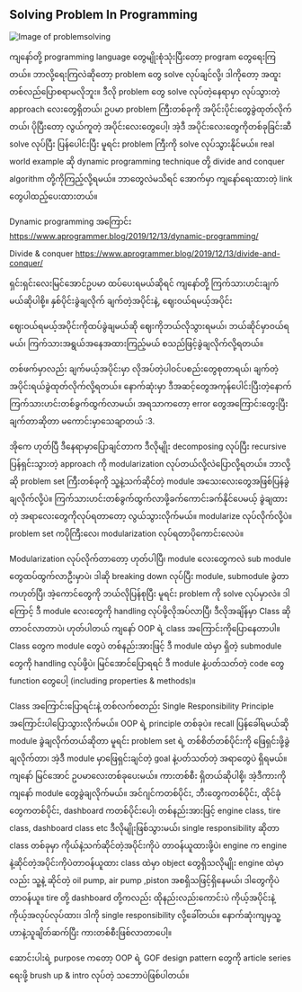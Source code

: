 ## Solving Problem In Programming

![Image of problemsolving](https://raw.githubusercontent.com/HlaingTinHtun/OOP-Design-Patterns-In-PHP/master/images/problem-solving.png)

ကျနော်တို့ programming language တွေမျိုးစုံသုံးပြီးတော့ program တွေရေးကြတယ်။ ဘာလို့ရေးကြလဲဆိုတော့ problem တွေ solve လုပ်ချင်လို့၊ ဒါကိုတော့ အထူးတစ်လည်ပြောစရာမလိုဘူး။ ဒီလို problem တွေ solve လုပ်တဲ့နေရာမှာ လုပ်သွားတဲ့ approach လေးတွေရှိတယ်၊ ဥပမာ problem ကြီးတစ်ခုကို အပိုင်းပိုင်းတွေခွဲထုတ်လိုက်တယ်၊ ပိုပြီးတော့ လွယ်ကူတဲ့ အပိုင်းလေးတွေပေါ့၊ အဲ့ဒီ အပိုင်းလေးတွေကိုတစ်ခုခြင်းဆီ solve လုပ်ပြီး ပြန်ပေါင်းပြီး မူရင်း problem ကြီးကို solve လုပ်သွားနိုင်မယ်။ real world example ဆို dynamic programming technique တို့ divide and conquer algorithm တို့ကိုကြည့်လို့ရမယ်။ ဘာတွေလဲမသိရင် အောက်မှာ ကျနော်ရေးထားတဲ့ link တွေပါထည့်ပေးထားတယ်။

Dynamic programming အကြောင်း
https://www.aprogrammer.blog/2019/12/13/dynamic-programming/

Divide & conquer
https://www.aprogrammer.blog/2019/12/13/divide-and-conquer/

ရှင်းရှင်းလေးမြင်အောင်ဥပမာ ထပ်ပေးရမယ်ဆိုရင် ကျနော်တို့ ကြက်သားဟင်းချက်မယ်ဆိုပါစို့။ နှစ်ပိုင်းခွဲချလိုက် ချက်တဲ့အပိုင်းနဲ့, ဈေးဝယ်ရမယ့်အပိုင်း

ဈေးဝယ်ရမယ့်အပိုင်းကိုထပ်ခွဲချမယ်ဆို ဈေးကိုဘယ်လိုသွားရမယ်၊ ဘယ်ဆိုင်မှာဝယ်ရမယ်၊ ကြက်သားအရွယ်အနေအထားကြည့်မယ် စသည်ဖြင့်ခွဲချလိုက်လို့ရတယ်။

တစ်ဖက်မှာလည်း ချက်မယ့်အပိုင်းမှာ လိုအပ်တဲ့ပါဝင်ပစည်းတွေစုတာရယ်၊ ချက်တဲ့အပိုင်းရယ်ခွဲထုတ်လိုက်လို့ရတယ်။ နောက်ဆုံးမှာ ဒီအဆင့်တွေအကုန်ပေါင်းပြီးတဲ့နောက် ကြက်သားဟင်းတစ်ခွက်ထွက်လာမယ်၊ အရသာကတော့ error တွေအကြောင်းတွေးပြီးချက်တာဆိုတာ မကောင်းမှာသေချာတယ် :3.

အိုကေ ဟုတ်ပြီ ဒီနေရာမှာပြောချင်တာက ဒီလိုမျိုး decomposing လုပ်ပြီး recursive ပြန်ရှင်းသွားတဲ့ approach ကို modularization လုပ်တယ်လို့လဲပြောလို့ရတယ်။ ဘာလို့ဆို problem set ကြီးတစ်ခုကို သူ့နဲ့သက်ဆိုင်တဲ့ module အသေးလေးတွေအဖြစ်ပြန်ခွဲချလိုက်လို့ပဲ။ ကြက်သားဟင်းတစ်ခွက်ထွက်လာဖို့ခက်ကောင်းခက်နိုင်ပေမယ့် ခွဲချထားတဲ့ အရာလေးတွေကိုလုပ်ရတာတော့ လွယ်သွားလိုက်မယ်။ modularize လုပ်လိုက်လို့ပဲ။ problem set ကပိုကြီးလေ၊ modularization လုပ်ရတာပိုကောင်းလေပဲ။

Modularization လုပ်လိုက်တာတော့ ဟုတ်ပါပြီ၊ module လေးတွေကလဲ sub module တွေထပ်ထွက်လာဦးမှာပဲ၊ ဒါဆို breaking down လုပ်ပြီး module, submodule ခွဲတာကဟုတ်ပြီ၊ အဲ့ကောင်တွေကို ဘယ်လိုပြန်စုပြီး မူရင်း problem ကို solve လုပ်မှာလဲ။ ဒါကြောင့် ဒီ module လေးတွေကို handling လုပ်ဖို့လိုအပ်လာပြီ၊ ဒီလိုအချိန်မှာ Class ဆိုတာဝင်လာတာပဲ၊ ဟုတ်ပါတယ် ကျနော် OOP ရဲ့ class အကြောင်းကိုပြောနေတာပါ။ Class တွေက module တွေပဲ တစ်နည်းအားဖြင့် ဒီ module ထဲမှာ ရှိတဲ့ submodule တွေကို handling လုပ်ဖို့ပဲ၊ မြင်အောင်ပြောရရင် ဒီ module နဲ့ပတ်သတ်တဲ့ code တွေ function တွေပေါ့ (including properties & methods)။

Class အကြောင်းပြောရင်းနဲ့ တစ်လက်စတည်း Single Responsibility Principle အကြောင်းပါပြောသွားလိုက်မယ်။ OOP ရဲ့ principle တစ်ခုပဲ။ recall ပြန်ခေါ်ရမယ်ဆို module ခွဲချလိုက်တယ်ဆိုတာ မူရင်း problem set ရဲ့ တစ်စိတ်တစ်ပိုင်းကို ဖြေရှင်းဖို့ခွဲချလိုက်တာ၊ အဲ့ဒီ module မှာဖြေရှင်းချင်တဲ့ goal နဲ့ပတ်သတ်တဲ့ အရာတွေပဲ ရှိရမယ်။ ကျနော် မြင်အောင် ဥပမာလေးတစ်ခုပေးမယ်။ ကားတစ်စီး ရှိတယ်ဆိုပါစို့၊ အဲ့ဒီကားကို ကျနော် module တွေခွဲချလိုက်မယ်။ အင်ဂျင်ကတစ်ပိုင်း, ဘီးတွေကတစ်ပိုင်း, ထိုင်ခုံတွေကတစ်ပိုင်း, dashboard ကတစ်ပိုင်းပေါ့၊ တစ်နည်းအားဖြင့် engine class, tire class, dashboard class etc ဒီလိုမျိုးဖြစ်သွားမယ်၊ single responsibility ဆိုတာ class တစ်ခုမှာ ကိုယ်နဲ့သက်ဆိုင်တဲ့အပိုင်းကိုပဲ တာဝန်ယူထားဖို့ပဲ၊ engine က engine နဲ့ဆိုင်တဲ့အပိုင်းကိုပဲတာဝန်ယူထား class ထဲမှာ object တွေရှိသလိုမျိုး engine ထဲမှာလည်း သူ့နဲ့ ဆိုင်တဲ့ oil pump, air pump ,piston အစရှိသဖြင့်ရှိနေမယ်၊ ဒါတွေကိုပဲတာဝန်ယူ။ tire တို့ dashboard တို့ကလည်း ထိုနည်းလည်းကောင်းပဲ ကိုယ့်အပိုင်းနဲ့ကိုယ့်အလုပ်လုပ်ထား၊ ဒါကို single responsibility လို့ခေါ်တယ်။ နောက်ဆုံးကျမှသူ့ဟာနဲ့သူချိတ်ဆက်ပြီး ကားတစ်စီးဖြစ်လာတာပေါ့။

ဆောင်းပါးရဲ့ purpose ကတော့ OOP ရဲ့ GOF design pattern တွေကို article series ရေးဖို့ brush up & intro လုပ်တဲ့ သဘောပဲဖြစ်ပါတယ်။
